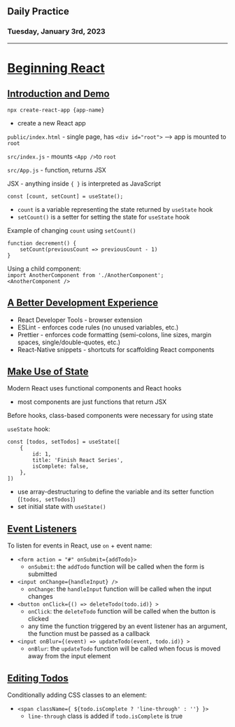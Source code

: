 ## Daily Practice
### Tuesday, January 3rd, 2023
---


# [Beginning React](https://laracasts.com/series/beginning-react)  


## [Introduction and Demo](https://laracasts.com/series/beginning-react/episodes/1)  

`npx create-react-app {app-name}`  
- create a new React app

`public/index.html` - single page, has `<div id="root">` --> app is mounted to `root`  

`src/index.js` - mounts `<App />`to `root`  

`src/App.js` - function, returns JSX  

JSX - anything inside `{ }` is interpreted as JavaScript  

`const [count, setCount] = useState();`  
- `count` is a variable representing the state returned by `useState` hook
- `setCount()` is a setter for setting the state for `useState` hook

Example of changing `count` using `setCount()`
```
function decrement() {
    setCount(previousCount => previousCount - 1)
}
```

Using a child component:  
`import AnotherComponent from './AnotherComponent';`  
`<AnotherComponent />`




## [A Better Development Experience](https://laracasts.com/series/beginning-react/episodes/2)  

- React Developer Tools - browser extension  
- ESLint - enforces code rules (no unused variables, etc.)
- Prettier - enforces code formatting (semi-colons, line sizes, margin spaces, single/double-quotes, etc.)  
- React-Native snippets - shortcuts for scaffolding React components




## [Make Use of State](https://laracasts.com/series/beginning-react/episodes/3)  

Modern React uses functional components and React hooks
- most components are just functions that return JSX

Before hooks, class-based components were necessary for using state

`useState` hook:
```
const [todos, setTodos] = useState([
    {
        id: 1,
        title: 'Finish React Series',
        isComplete: false,
    },
])
```
- use array-destructuring to define the variable and its setter function (`[todos, setTodos]`)
- set initial state with `useState()`




## [Event Listeners](https://laracasts.com/series/beginning-react/episodes/4)  

To listen for events in React, use `on` + event name:
- `<form action = "#" onSubmit={addTodo}>`
   * `onSubmit`: the `addTodo` function will be called when the form is submitted
- `<input onChange={handleInput} />`
   * `onChange`: the `handleInput` function will be called when the input changes
- `<button onClick={() => deleteTodo(todo.id)} >`
   * `onClick`: the `deleteTodo` function will be called when the button is clicked
   * any time the function triggered by an event listener has an argument, the function must be passed as a callback
- `<input onBlur={(event) => updateTodo(event, todo.id)} >`
   * `onBlur`: the `updateTodo` function will be called when focus is moved away from the input element



## [Editing Todos](https://laracasts.com/series/beginning-react/episodes/5)  

Conditionally adding CSS classes to an element:  
- `<span className={ ${todo.isComplete ? 'line-through' : ''} }>`
   * `line-through` class is added if `todo.isComplete` is true
